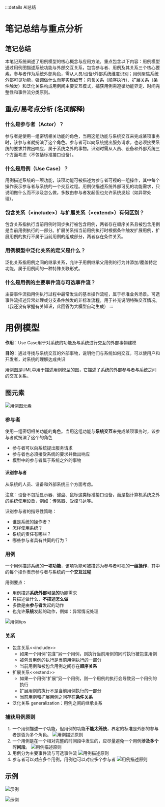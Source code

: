 :::details AI总结



# 笔记总结与重点分析
## 笔记总结
本笔记系统阐述了用例模型的核心概念与应用方法，重点包含以下内容：用例模型通过用例图描述系统功能与外部交互关系，包含参与者、用例及其关系三个核心要素。参与者作为系统外部角色，需从人员/设备/外部系统维度识别；用例聚焦系统外部可见功能，强调做什么而非实现细节；包含关系（顺序执行）、扩展关系（条件触发）和泛化关系构成用例间主要交互模式，捕获用例需遵循功能界定、时间完整性和事件流分类原则。

## 重点/易考点分析 (名词解释)

### 什么是参与者（Actor）？
参与者是使用一组密切相关功能的角色，当用这组功能与系统交互来完成某项事务时，该参与者就扮演了这个角色。参与者可以向系统提出服务请求，也必须接受系统的要求并做出响应，属于系统之外的事物。识别时需从人员、设备和外部系统三个方面考虑（不包括标准接口设备）。

### 什么是用例（Use Case）？
用例描述系统的一项功能，该项功能可被描述为参与者可视的一组操作，其中每个操作表示参与者与系统的一个交互过程。用例仅描述系统外部可见的功能需求，只说明做什么而不涉及怎么做，多数由参与者发起但也允许系统发起（如异常处理）。

### 包含关系（\<include>）与扩展关系（\<extend>）有何区别？
包含关系指执行当前用例时同步执行被包含用例，两者存在顺序关系且被包含用例是当前用例执行的一部分。扩展关系指当前用例执行时根据条件触发扩展用例，扩展用例的执行不属于当前用例的组成部分，两者存在条件关系。

### 用例模型中泛化关系的定义是什么？
泛化关系指用例之间的继承关系，允许子用例继承父用例的行为并添加/覆盖特定功能，属于用例间的一种特殊关联形式。

### 什么是用例的主要事件流与可选事件流？
主要事件流指用例执行过程中最常发生的基本操作流程，属于标准业务场景。可选事件流描述异常处理或分支条件触发的非标准流程，用于补充说明特殊交互情况。
（我还没有掌握有关知识，此回答为大模型自动生成）
:::
# 用例模型

**作用**：Use Case用于对系统的功能及与系统进行交互的外部事物建模

**目的**：通过寻找与系统交互的外部事物，说明他们与系统如何交互，可以使用户和开发者，对系统的理解达成共识

用例图是UML中用于描述用例模型的图，它描述了系统的外部参与者与系统之间的交互关系。

## 图元素

![用例图元素](imgs/QQ_1745392709897.png)

### 参与者

使用一组密切相关功能的角色。当用这组功能与**系统交互**来完成某项事务时，该参与者就扮演了这个的角色

- 参与者可以向系统提出服务请求
- 参与者也必须接受系统的要求并做出响应
- 模型中的参与者属于系统之外的事物

#### 识别参与者
从系统的人员、设备和外部系统三个方面考虑。

注意：设备不包括显示器、键盘、鼠标这类标准接口设备，而是指计算机系统之外的系统使用设备，例如：传感器、受控马达等。

识别参与者的指导性策略：
- 谁是系统的操作者？
- 怎样使用系统？
- 系统的责任有哪些？
- 哪些参与者具有共同的行为？

### 用例

一个用例描述系统的**一项功能**，该项功能可被描述为参与者可视的**一组操作**，其中的每个操作表示参与者与系统的**一个交互过程**

用例要点：
- 用例描述**系统外部可见的**功能需求
- 只描述做什么，**不描述怎么做**
- 多数是由**参与者**发起的动作
- 也允许**系统**发起的动作，例如：异常情况处理

![用例tips](imgs/QQ_1745393048301.png)


### 关系
- 包含关系\<\<include\>\>
  - 如果一个用例“包含”另一个用例，则执行当前用例的同时执行被包含用例
  - 被包含用例的执行是当前用例执行的一部分
  - 当前用例和被包含用例之间存在**顺序关系**
- 扩展关系\<\<extend\>\>
  - 如果一个用例“扩展”另一个用例，则一个用例的执行会导致另一个用例的执行
  - 扩展用例的执行不是当前用例执行的一部分
  - 当前用例和扩展用例之间存在**条件关系**
- 泛化关系 generalization：用例之间的继承关系

### 捕获用例原则
1. 一个用例描述一个功能，但用例的功能**不能太笼统**，界定的标准是外部的参与者是否为多个角色。
   ![用例描述原则](imgs/QQ_1745393275946.png)
2. 一个用例是在一个相对完整的时间段中发生的，应尽量避免一个用例**涉及多个时间段**。
   ![用例描述原则](imgs/QQ_1745393339278.png)
3. 用例分为主要事件流与可选事件流
   ![用例描述原则](imgs/QQ_1745393354548.png)
4. 参与者可以对应多个用例，用例也可以对应多个参与者
   ![用例描述原则](imgs/QQ_1745393387979.png)


## 示例

![示例](imgs/QQ_1745393877012.png)

![示例](imgs/QQ_1745393908808.png)

